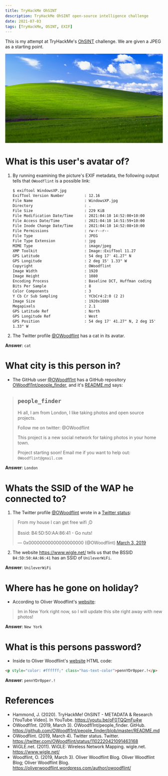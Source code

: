 ```yaml
---
title: TryHackMe OhSINT
description: TryHackMe OhSINT open-source intelligence challenge
date: 2021-07-03
tags: [TryHackMe, OSINT, EXIF]
---
```

This is my attempt at TryHackMe's [OhSINT](https://tryhackme.com/room/ohsint) challenge. We are given a JPEG as a starting point.

![The provided JPEG showing the default Windows XP desktop wallpaper](WindowsXP.jpg "The provided JPEG showing the default Windows XP desktop wallpaper")


# What is this user's avatar of?
1. By running examining the picture's EXIF metadata, the following output tells that `OWoodflint` is a possible link:

	```
	$ exiftool WindowsXP.jpg
	ExifTool Version Number         : 12.16
	File Name                       : WindowsXP.jpg
	Directory                       : .
	File Size                       : 229 KiB
	File Modification Date/Time     : 2021:04:10 14:52:00+10:00
	File Access Date/Time           : 2021:04:10 14:51:59+10:00
	File Inode Change Date/Time     : 2021:04:10 14:52:08+10:00
	File Permissions                : rw-r--r--
	File Type                       : JPEG
	File Type Extension             : jpg
	MIME Type                       : image/jpeg
	XMP Toolkit                     : Image::ExifTool 11.27
	GPS Latitude                    : 54 deg 17' 41.27" N
	GPS Longitude                   : 2 deg 15' 1.33" W
	Copyright                       : OWoodflint
	Image Width                     : 1920
	Image Height                    : 1080
	Encoding Process                : Baseline DCT, Huffman coding
	Bits Per Sample                 : 8
	Color Components                : 3
	Y Cb Cr Sub Sampling            : YCbCr4:2:0 (2 2)
	Image Size                      : 1920x1080
	Megapixels                      : 2.1
	GPS Latitude Ref                : North
	GPS Longitude Ref               : West
	GPS Position                    : 54 deg 17' 41.27" N, 2 deg 15' 1.33" W
	```

2. The Twitter profile [@OWoodflint](https://twitter.com/OWoodflint) has a cat in its avatar.

**Answer**: `cat`

# What city is this person in?
* The GitHub user [@OWoodfl1nt](https://github.com/OWoodfl1nt) has a GitHub repository [OWoodfl1nt/people_finder](https://github.com/OWoodfl1nt/people_finder), and it's [README.md](https://github.com/OWoodfl1nt/people_finder/blob/master/README.md) says:

> ## `people_finder`
> Hi all, I am from London, I like taking photos and open source projects.
>
> Follow me on twitter: @OWoodflint
>
> This project is a new social network for taking photos in your home town.
>
> Project starting soon! Email me if you want to help out: `OWoodflint@gmail.com`

**Answer**: `London`

# Whats the SSID of the WAP he connected to?
1. The Twitter profile [@OWoodflint](https://twitter.com/OWoodflint) wrote in a [Twitter status](https://twitter.com/OWoodflint/status/1102220421091463168):
<blockquote class="twitter-tweet"><p lang="en" dir="ltr">From my house I can get free wifi ;D<br><br>Bssid: B4:5D:50:AA:86:41 - Go nuts!</p>&mdash; 0x00000000000000000000 (@OWoodflint) <a href="https://twitter.com/OWoodflint/status/1102220421091463168?ref_src=twsrc%5Etfw">March 3, 2019</a></blockquote> <script async src="https://platform.twitter.com/widgets.js" charset="utf-8"></script>

2. The website <https://www.wigle.net/> tells us that the BSSID `B4:5D:50:AA:86:41` has an SSID of `UnileverWiFi`.

**Answer**: `UnileverWiFi`

# Where has he gone on holiday?
* According to Oliver Woodflint's [website](https://oliverwoodflint.wordpress.com/author/owoodflint/):

> Im in New York right now, so I will update this site right away with new photos!

**Answer**: `New York`

# What is this persons password?
* Inside to Oliver Woodflint's [website](https://oliverwoodflint.wordpress.com/author/owoodflint/) HTML code:

```html
<p style="color: #ffffff;" class="has-text-color">pennYDr0pper.!</p>
```
**Answer**: `pennYDr0pper.!`

# References
* Hammond, J. (2020). TryHackMe! OhSINT - METADATA & Research [YouTube Video]. In YouTube. <https://youtu.be/oF0TQQmFu4w>
* OWoodfl1nt. (2019, March 3). OWoodfl1nt/people_finder. GitHub. <https://github.com/OWoodfl1nt/people_finder/blob/master/README.md>
* OWoodflint. (2019, March 4). Twitter status. Twitter. <https://twitter.com/OWoodflint/status/1102220421091463168>
* WiGLE.net. (2011). WiGLE: Wireless Network Mapping. wigle.net. <https://www.wigle.net/>
* Woodflint, O. (2019, March 3). Oliver Woodflint Blog. Oliver Woodflint Blog; Oliver Woodflint Blog. <https://oliverwoodflint.wordpress.com/author/owoodflint/>
